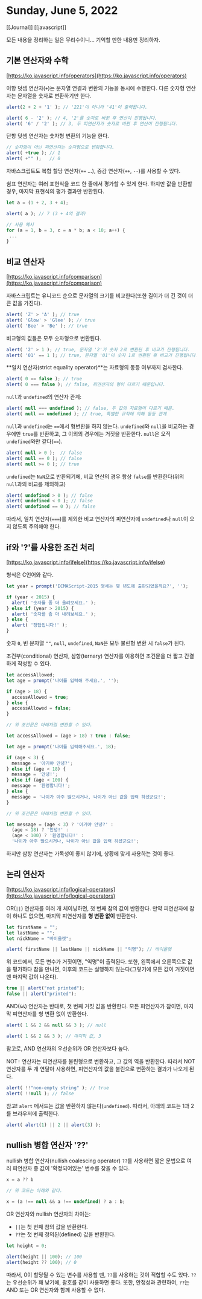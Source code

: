# Sunday, June 5, 2022

[[Journal]]
[[javascript]]

모든 내용을 정리하는 일은 무리수이니... 기억할 만한 내용만 정리하자.

## 기본 연산자와 수학

[https://ko.javascript.info/operators](https://ko.javascript.info/operators)

이항 덧셈 연산자(`+`)는 문자열 연결과 변환의 기능을 동시에 수행한다. 다른 숫자형 연산자는 문자열을 숫자로 변환하기만 한다.

```js
alert(2 + 2 + '1' ); // '221'이 아니라 '41'이 출력됩니다.

alert( 6 - '2' ); // 4, '2'를 숫자로 바꾼 후 연산이 진행됩니다.
alert( '6' / '2' ); // 3, 두 피연산자가 숫자로 바뀐 후 연산이 진행됩니다.
```

단항 덧셈 연산자는 숫자형 변환의 기능을 한다.

```js
// 숫자형이 아닌 피연산자는 숫자형으로 변화합니다.
alert( +true ); // 1
alert( +"" );   // 0
```

자바스크립트도 복합 할당 연산자(`+=` ...), 증감 연산자(`++`, `--`)를 사용할 수 있다.

쉼표 연산자는 여러 표현식을 코드 한 줄에서 평가할 수 있게 한다. 하지만 값을 반환할 경우, 마지막 표현식의 평가 결과만 반환된다.

```js
let a = (1 + 2, 3 + 4);

alert( a ); // 7 (3 + 4의 결과)

// 사용 예시
for (a = 1, b = 3, c = a * b; a < 10; a++) {
 ...
}
```

## 비교 연산자

[https://ko.javascript.info/comparison](https://ko.javascript.info/comparison)

자바스크립트는 유니코드 순으로 문자열의 크기를 비교한다(또한 길이가 더 긴 것이 더 큰 값을 가진다).

```js
alert( 'Z' > 'A' ); // true
alert( 'Glow' > 'Glee' ); // true
alert( 'Bee' > 'Be' ); // true
```

비교형의 값들은 모두 숫자형으로 변환된다.

```js
alert( '2' > 1 ); // true, 문자열 '2'가 숫자 2로 변환된 후 비교가 진행됩니다.
alert( '01' == 1 ); // true, 문자열 '01'이 숫자 1로 변환된 후 비교가 진행됩니다.
```

**일치 연산자(strict equality operator)**는 자료형의 동등 여부까지 검사한다.

```js
alert( 0 == false ); // true
alert( 0 === false ); // false, 피연산자의 형이 다르기 때문입니다.
```

`null`과 `undefined`의 연산자 관계:

```js
alert( null === undefined ); // false, 두 값의 자료형이 다르기 때문.
alert( null == undefined ); // true, 특별한 규칙에 의해 동등 관계
```

`null`과 `undefined`는 `==`에서 형변환을 하지 않는다. `undefined`와 `null`을 비교하는 경우에만 `true`를 반환하고, 그 이외의 경우에는 거짓을 반환한다. `null`은 오직 `undefined`와만 같다(`==`).

```js
alert( null > 0 );  // false
alert( null == 0 ); // false
alert( null >= 0 ); // true
```

`undefined`는 `NaN`으로 반환되기에, 비교 연산의 경우 항상 `false`를 반환한다(위의 `null`과의 비교를 제외하고)

```js
alert( undefined > 0 ); // false
alert( undefined < 0 ); // false
alert( undefined == 0 ); // false
```

따라서, 일치 연산자(`===`)를 제외한 비교 연산자의 피연산자에 `undefined`나 `null`이 오지 않도록 주의해야 한다.

## if와 '?'를 사용한 조건 처리

[https://ko.javascript.info/ifelse](https://ko.javascript.info/ifelse)

형식은 C언어와 같다.

```js
let year = prompt('ECMAScript-2015 명세는 몇 년도에 출판되었을까요?', '');

if (year < 2015) {
  alert( '숫자를 좀 더 올려보세요.' );
} else if (year > 2015) {
  alert( '숫자를 좀 더 내려보세요.' );
} else {
  alert( '정답입니다!' );
}
```

숫자 `0`, 빈 문자열 `""`, `null`, `undefined`, `NaN`은 모두 불린형 변환 시 `false`가 된다.

조건부(conditional) 연산자, 삼항(ternary) 연산자를 이용하면 조건문을 더 짧고 간결하게 작성할 수 있다.

```js
let accessAllowed;
let age = prompt('나이를 입력해 주세요.', '');

if (age > 18) {
  accessAllowed = true;
} else {
  accessAllowed = false;
}

// 위 조건문은 아래처럼 변환할 수 있다.

let accessAllowed = (age > 18) ? true : false;
```

```js
let age = prompt('나이를 입력해주세요.', 18);

if (age < 3) {
  message = '아기야 안녕?';
} else if (age < 18) {
  message = '안녕!';
} else if (age < 100) {
  message = '환영합니다!';
} else {
  message = '나이가 아주 많으시거나, 나이가 아닌 값을 입력 하셨군요!';
}

// 위 조건문은 아래처럼 변환할 수 있다.

let message = (age < 3) ? '아기야 안녕?' :
  (age < 18) ? '안녕!' :
  (age < 100) ? '환영합니다!' :
  '나이가 아주 많으시거나, 나이가 아닌 값을 입력 하셨군요!';
```

하지만 삼항 연산자는 가독성이 좋지 않기에, 상황에 맞게 사용하는 것이 좋다.

## 논리 연산자

[https://ko.javascript.info/logical-operators](https://ko.javascript.info/logical-operators)

OR(`||`) 연산자를 여러 개 체이닝하면, 첫 번째 참의 값이 반환한다. 만약 피연산자에 참이 하나도 없으면, 마지막 피연산자를 **형 변환 없이** 반환한다.

```js
let firstName = "";
let lastName = "";
let nickName = "바이올렛";

alert( firstName || lastName || nickName || "익명"); // 바이올렛
```

위 코드에서, 모든 변수가 거짓이면, "익명"이 출력된다. 또한, 왼쪽에서 오른쪽으로 값을 평가하다 참을 만나면, 이후의 코드는 실행하지 않는다(그렇기에 모든 값이 거짓이면 맨 마지막 값이 나온다).

```js
true || alert("not printed");
false || alert("printed");
```

AND(`&&`) 연산자는 반대로, 첫 번째 거짓 값을 반환한다. 모든 피연산자가 참이면, 마지막 피연산자를 형 변환 없이 반환한다.

```js
alert( 1 && 2 && null && 3 ); // null

alert( 1 && 2 && 3 ); // 마지막 값, 3
```

참고로, AND 연산자의 우선순위가 OR 연산자보다 높다.

NOT`!` 연산자는 피연산자를 불린형으로 변환하고, 그 값의 역을 반환한다. 따라서 NOT 연산자를 두 개 연달아 사용하면, 피연산자의 값을 불린으로 변환하는 결과가 나오게 된다.

```js
alert( !!"non-empty string" ); // true
alert( !!null ); // false
```

참고! `alert` 메서드는 값을 반환하지 않는다(`undefined`). 따라서, 아래의 코드는 1과 2를 브라우저에 출력한다.

```js
alert( alert(1) || 2 || alert(3) );
```

## nullish 병합 연산자 '??'

nullish 병합 연산자(nullish coalescing operator) `??`를 사용하면 짧은 문법으로 여러 피연산자 중 값이 '확정되어있는' 변수를 찾을 수 있다.

```js
x = a ?? b

// 위 코드는 아래와 같다.

x = (a !== null && a !== undefined) ? a : b;
```

OR 연산자와 nullish 연산자의 차이는:

* `||`는 첫 번째 참의 값을 반환한다.
* `??`는 첫 번째 정의된(defined) 값을 반환한다.

```js
let height = 0;

alert(height || 100); // 100
alert(height ?? 100); // 0
```

따라서, 0이 할당될 수 있는 변수를 사용할 땐, `??`를 사용하는 것이 적합할 수도 있다. `??`는 우선순위가 꽤 낮기에, 괄호를 같이 사용하면 좋다. 또한, 안정성과 관련하여, `??`는 AND 또는 OR 연산자와 함께 사용할 수 없다.